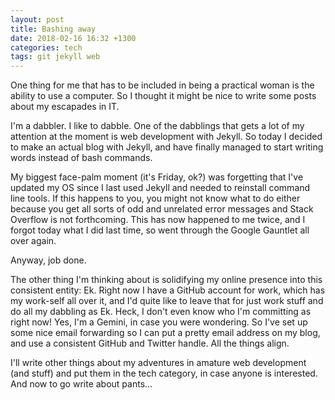 ```yaml
---
layout: post
title: Bashing away
date: 2018-02-16 16:32 +1300
categories: tech
tags: git jekyll web
---
```

One thing for me that has to be included in being a practical woman is the ability to use a computer. So I thought it might be nice to write some posts about my escapades in IT.

I'm a dabbler. I like to dabble. One of the dabblings that gets a lot of my attention at the moment is web development with Jekyll. So today I decided to make an actual blog with Jekyll, and have finally managed to start writing words instead of bash commands.

My biggest face-palm moment (it's Friday, ok?) was forgetting that I've updated my OS since I last used Jekyll and needed to reinstall command line tools. If this happens to you, you might not know what to do either because you get all sorts of odd and unrelated error messages and Stack Overflow is not forthcoming. This has now happened to me twice, and I forgot today what I did last time, so went through the Google Gauntlet all over again.

Anyway, job done. 

The other thing I'm thinking about is solidifying my online presence into this consistent entity: Ek. Right now I have a GitHub account for work, which has my work-self all over it, and I'd quite like to leave that for just work stuff and do all my dabbling as Ek. Heck, I don't even know who I'm committing as right now! Yes, I'm a Gemini, in case you were wondering. So I've set up some nice email forwarding so I can put a pretty email address on my blog, and use a consistent GitHub and Twitter handle. All the things align.

I'll write other things about my adventures in amature web development (and stuff) and put them in the tech category, in case anyone is interested. And now to go write about pants...
